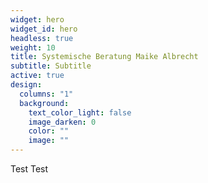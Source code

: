 ```yaml
---
widget: hero
widget_id: hero
headless: true
weight: 10
title: Systemische Beratung Maike Albrecht
subtitle: Subtitle
active: true
design:
  columns: "1"
  background:
    text_color_light: false
    image_darken: 0
    color: ""
    image: ""
---
```

Test Test
